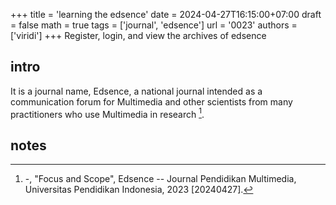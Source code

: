 +++
title = 'learning the edsence'
date = 2024-04-27T16:15:00+07:00
draft = false
math = true
tags = ['journal', 'edsence']
url = '0023'
authors = ['viridi']
+++
Register, login, and view the archives of edsence <!--more-->


## intro
It is a journal name, Edsence,  a national journal intended as a communication forum for Multimedia and other scientists from many practitioners who use Multimedia in research [^edsence_2024]. 


## notes
[^edsence_2024]: -, "Focus and Scope", Edsence -- Journal Pendidikan Multimedia, Universitas Pendidikan Indonesia, 2023 [20240427].
